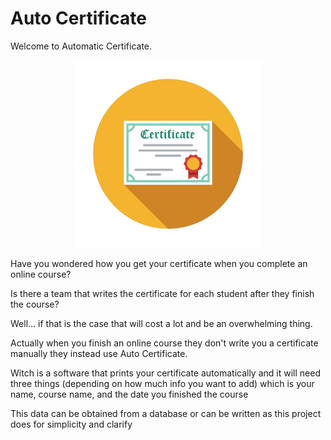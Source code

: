 <h1>Auto Certificate</h1>
<p>Welcome to Automatic Certificate.</p>
<p align="center">
<img src="./images/logo.png" width="300" title="logo">
</p>
<p>Have you wondered how you get your certificate when you complete an online course?</p>
<p> Is there a team that writes the certificate for each student after they finish the course?</p>
<p>Well... if that is the case that will cost a lot and be an overwhelming thing.</p>
<p>Actually when you finish an online course they don't write you a certificate manually they instead use Auto Certificate.</p>
<p>Witch is a software that prints your certificate automatically and it will need three things (depending on how much info you want to add) which is your name, course name, and the date you finished the course </p>
<p>This data can be obtained from a database or can be written as this project does for simplicity and clarify</p>
